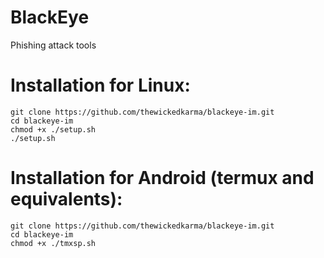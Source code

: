 # BlackEye
Phishing attack tools 

# Installation for Linux:
```
git clone https://github.com/thewickedkarma/blackeye-im.git
cd blackeye-im
chmod +x ./setup.sh
./setup.sh
```

# Installation for Android (termux and equivalents):
```
git clone https://github.com/thewickedkarma/blackeye-im.git
cd blackeye-im
chmod +x ./tmxsp.sh
```
